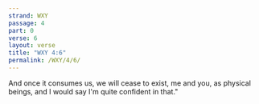```yaml
---
strand: WXY
passage: 4
part: 0
verse: 6
layout: verse
title: "WXY 4:6"
permalink: /WXY/4/6/
---
```

And once it consumes us, we will cease to exist, me and you, as physical beings, and I would say I'm quite confident in that."
